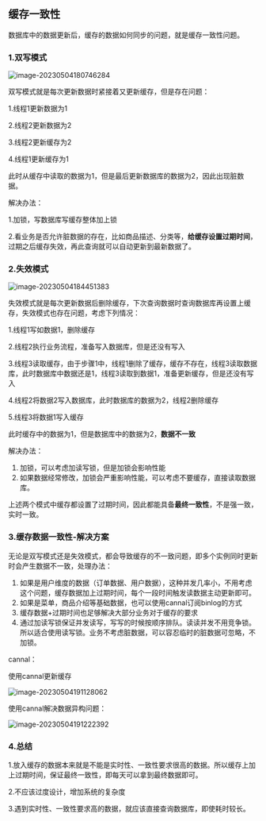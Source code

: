 ## 缓存一致性

数据库中的数据更新后，缓存的数据如何同步的问题，就是缓存一致性问题。

### 1.双写模式

![image-20230504180746284](D:\myNote\resources\image-20230504180746284.png)

双写模式就是每次更新数据时紧接着又更新缓存，但是存在问题：

1.线程1更新数据为1

2.线程2更新数据为2

3.线程2更新缓存为2

4.线程1更新缓存为1

此时从缓存中读取的数据为1，但是最后更新数据库的数据为2，因此出现脏数据。

解决办法：

1.加锁，写数据库写缓存整体加上锁

2.看业务是否允许脏数据的存在，比如商品描述、分类等，**给缓存设置过期时间**，过期之后缓存失效，再此查询就可以自动更新到最新数据了。



### 2.失效模式

![image-20230504184451383](D:\myNote\resources\image-20230504184451383.png)

失效模式就是每次更新数据后删除缓存，下次查询数据时查询数据库再设置上缓存，失效模式也存在问题，考虑下列情况：

1.线程1写如数据1，删除缓存

2.线程2执行业务流程，准备写入数据库，但是还没有写入

3.线程3读取缓存，由于步骤1中，线程1删除了缓存，缓存不存在，线程3读取数据库，此时数据库中数据还是1，线程3读取到数据1，准备更新缓存，但是还没有写入

4.线程2将数据2写入数据库，此时数据库的数据为2，线程2删除缓存

5.线程3将数据1写入缓存

此时缓存中的数据为1，但是数据库中的数据为2，**数据不一致**



解决办法：

1. 加锁，可以考虑加读写锁，但是加锁会影响性能
2. 如果数据经常修改，加锁会严重影响性能，可以考虑不要缓存，直接读取数据库。



上述两个模式中缓存都设置了过期时间，因此都能具备**最终一致性**，不是强一致，实时一致。



### 3.缓存数据一致性-解决方案

无论是双写模式还是失效模式，都会导致缓存的不一致问题，即多个实例同时更新时会产生数据不一致，处理办法：

1. 如果是用户维度的数据（订单数据、用户数据），这种并发几率小，不用考虑这个问题，缓存数据加上过期时间，每个一段时间触发读数据主动更新即可。
2. 如果是菜单，商品介绍等基础数据，也可以使用cannal订阅binlog的方式
3. 缓存数据+过期时间也足够解决大部分业务对于缓存的要求
4. 通过加读写锁保证并发读写，写写的时候按顺序排队。读读并发不用竞争锁。所以适合使用读写锁。业务不考虑脏数据，可以容忍临时的脏数据可忽略，不加锁。



cannal：

使用cannal更新缓存

![image-20230504191128062](D:\myNote\resources\image-20230504191128062.png)



使用cannal解决数据异构问题：

![image-20230504191222392](D:\myNote\resources\image-20230504191222392.png)



### 4.总结

1.放入缓存的数据本来就是不能是实时性、一致性要求很高的数据。所以缓存上加上过期时间，保证最终一致性，即每天可以拿到最终数据即可。

2.不应该过度设计，增加系统的复杂度

3.遇到实时性、一致性要求高的数据，就应该直接查询数据库，即使耗时较长。

